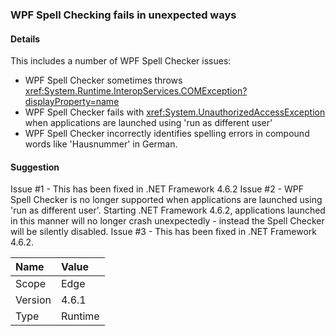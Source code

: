 ### WPF Spell Checking fails in unexpected ways

#### Details

This includes a number of WPF Spell Checker issues:<ul><li>WPF Spell Checker sometimes throws <xref:System.Runtime.InteropServices.COMException?displayProperty=name></li><li>WPF Spell Checker fails with <xref:System.UnauthorizedAccessException> when applications are launched using 'run as different user'</li><li>WPF Spell Checker incorrectly identifies spelling errors in compound words like 'Hausnummer' in German.</li></ul>

#### Suggestion

Issue #1 - This has been fixed in .NET Framework 4.6.2 Issue #2 - WPF Spell Checker is no longer supported when applications are launched using 'run as different user'. Starting .NET Framework 4.6.2, applications launched in this manner will no longer crash unexpectedly - instead the Spell Checker will be silently disabled. Issue #3 - This has been fixed in .NET Framework 4.6.2.

| Name    | Value       |
|:--------|:------------|
| Scope   |Edge|
|Version|4.6.1|
|Type|Runtime|
